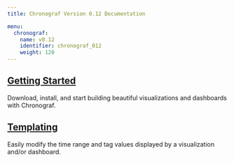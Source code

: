 ```yaml
---
title: Chronograf Version 0.12 Documentation

menu:
  chronograf:
    name: v0.12
    identifier: chronograf_012
    weight: 120
---
```


## [Getting Started](/chronograf/v0.12/introduction/getting_started/)
Download, install, and start building beautiful visualizations and dashboards with Chronograf.

## [Templating](/chronograf/v0.12/introduction/templating/)
Easily modify the time range and tag values displayed by a visualization and/or dashboard.
